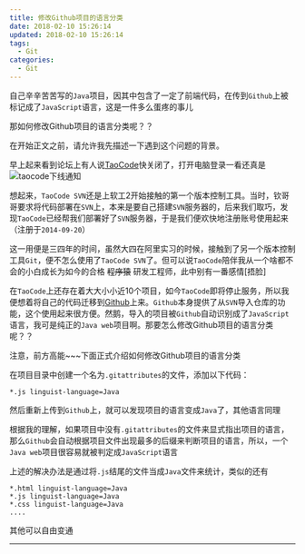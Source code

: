 ```yaml
---
title: 修改Github项目的语言分类
date: 2018-02-10 15:26:14
updated: 2018-02-10 15:26:14
tags:
  - Git
categories: 
  - Git
---
```


自己辛辛苦苦写的`Java`项目，因其中包含了一定了前端代码，在传到`Github`上被标记成了`JavaScript`语言，这是一件多么蛋疼的事儿

那如何修改Github项目的语言分类呢？？

<!-- more -->

在开始正文之前，请允许我先描述一下遇到这个问题的背景。

早上起来看到论坛上有人说[TaoCode][1]快关闭了，打开电脑登录一看还真是
![taocode下线通知][2]

想起来，`TaoCode SVN`还是上软工2开始接触的第一个版本控制工具。当时，钦哥哥要求将代码部署在`SVN`上，本来是要自己搭建`SVN`服务器的，后来我们取巧，发现`TaoCode`已经帮我们部署好了`SVN`服务器，于是我们便欢快地注册账号使用起来（注册于`2014-09-20`）

这一用便是三四年的时间，虽然大四在阿里实习的时候，接触到了另一个版本控制工具`Git`，便不怎么使用了`TaoCode SVN`了。但可以说`TaoCode`陪伴我从一个啥都不会的小白成长为如今的合格 ~~程序猿~~ 研发工程师，此中别有一番感情[捂脸]

在`TaoCode`上还存在着大大小小近10个项目，如今`TaoCode`即将停止服务，所以我便想着将自己的代码迁移到[Github][3]上来。`Github`本身提供了从`SVN`导入仓库的功能，这个使用起来很方便。然鹅，导入的项目被`Github`自动识别成了`JavaScript`语言，我可是纯正的`Java web`项目啊。那要怎么修改Github项目的语言分类呢？？

注意，前方高能~~~下面正式介绍如何修改Github项目的语言分类

在项目目录中创建一个名为`.gitattributes`的文件，添加以下代码：
```
*.js linguist-language=Java
```
然后重新上传到`Github`上，就可以发现项目的语言变成`Java`了，其他语言同理

根据我的理解，如果项目中没有`.gitattributes`的文件来显式指出项目的语言，那么`Github`会自动根据项目文件出现最多的后缀来判断项目的语言，所以，一个`Java web`项目很容易就被判定成`JavaScript`语言

上述的解决办法是通过将`.js`结尾的文件当成`Java`文件来统计，类似的还有
```
*.html linguist-language=Java
*.js linguist-language=Java
*.css linguist-language=Java
....
```
其他可以自由变通

---
[1]: http://code.taobao.org/ "TaoCode"
[2]: http://taocode-uploads.oss-cn-hangzhou.aliyuncs.com/Snip20180125_2.png "taocode下线通知"
[3]: https://github.com/winsky94 "Github"
